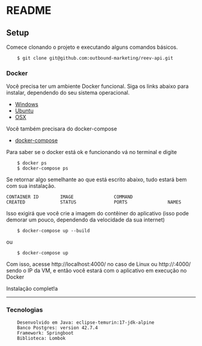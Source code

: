 # README

## Setup

Comece clonando o projeto e executando alguns comandos básicos.

```
    $ git clone git@github.com:outbound-marketing/reev-api.git
```

### Docker

Você precisa ter um ambiente Docker funcional. Siga os links abaixo para instalar, dependendo do seu sistema operacional.

* [Windows](https://docs.docker.com/docker-for-windows/install/)
* [Ubuntu](https://docs.docker.com/install/linux/docker-ce/ubuntu/)
* [OSX](https://docs.docker.com/docker-for-mac/install/)

Você também precisara do docker-compose

* [docker-compose](https://docs.docker.com/compose/install/)

Para saber se o docker está ok e funcionando vá no terminal e digite

```
    $ docker ps
    $ docker-compose ps
```

Se retornar algo semelhante ao que está escrito abaixo, tudo estará bem com sua instalação.

```
CONTAINER ID        IMAGE               COMMAND                  CREATED             STATUS              PORTS               NAMES
```

Isso exigirá que você crie a imagem do contêiner do aplicativo (isso pode demorar um pouco, dependendo da velocidade da sua internet)

```
    $ docker-compose up --build
```
ou

```
    $ docker-compose up
```

Com isso, acesse http://localhost:4000/ no caso de Linux ou http://<ip>:4000/ sendo o IP da VM, e então você estará com o aplicativo em execução no Docker

Instalação complet!a

---

### Tecnologias

```
    Desenvolvido em Java: eclipse-temurin:17-jdk-alpine
    Banco Postgres: version 42.7.4
    Framework: Springboot
    Biblioteca: Lombok
```